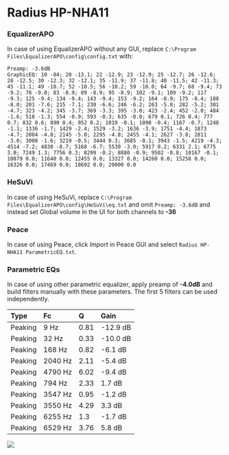 # Radius HP-NHA11

### EqualizerAPO
In case of using EqualizerAPO without any GUI, replace `C:\Program Files\EqualizerAPO\config\config.txt`
with:
```
Preamp: -3.6dB
GraphicEQ: 10 -84; 20 -13.1; 22 -12.9; 23 -12.9; 25 -12.7; 26 -12.6; 28 -12.5; 30 -12.3; 32 -12.1; 35 -11.9; 37 -11.8; 40 -11.5; 42 -11.3; 45 -11.1; 49 -10.7; 52 -10.5; 56 -10.2; 59 -10.0; 64 -9.7; 68 -9.4; 73 -9.2; 78 -9.0; 83 -8.9; 89 -8.9; 95 -8.9; 102 -9.1; 109 -9.2; 117 -9.3; 125 -9.4; 134 -9.4; 143 -9.4; 153 -9.2; 164 -8.9; 175 -8.4; 188 -8.0; 201 -7.6; 215 -7.1; 230 -6.6; 246 -6.2; 263 -5.8; 282 -5.2; 301 -4.7; 323 -4.2; 345 -3.7; 369 -3.3; 395 -3.0; 423 -2.4; 452 -2.0; 484 -1.6; 518 -1.3; 554 -0.9; 593 -0.3; 635 -0.0; 679 0.1; 726 0.4; 777 0.7; 832 0.6; 890 0.4; 952 0.2; 1019 -0.1; 1090 -0.4; 1167 -0.7; 1248 -1.1; 1336 -1.7; 1429 -2.4; 1529 -3.2; 1636 -3.9; 1751 -4.4; 1873 -4.7; 2004 -4.8; 2145 -5.0; 2295 -4.8; 2455 -4.1; 2627 -3.8; 2811 -3.0; 3008 -1.6; 3219 -0.5; 3444 0.3; 3685 -0.1; 3943 -1.5; 4219 -4.3; 4514 -7.2; 4830 -8.7; 5168 -6.7; 5530 -3.0; 5917 0.2; 6331 2.1; 6775 3.0; 7249 1.3; 7756 0.3; 8299 -0.2; 8880 -0.9; 9502 -0.8; 10167 -0.1; 10879 0.0; 11640 0.0; 12455 0.0; 13327 0.0; 14260 0.0; 15258 0.0; 16326 0.0; 17469 0.0; 18692 0.0; 20000 0.0
```

### HeSuVi
In case of using HeSuVi, replace `C:\Program Files\EqualizerAPO\config\HeSuVi\eq.txt` and omit `Preamp:
-3.6dB` and instead set Global volume in the UI for both channels to **-36**

### Peace
In case of using Peace, click *Import* in Peace GUI and select `Radius HP-NHA11 ParametricEQ.txt`.

### Parametric EQs
In case of using other parametric equalizer, apply preamp of **-4.0dB** and build filters manually with
these parameters. The first 5 filters can be used independently.

| Type    | Fc      |    Q | Gain     |
|:--------|:--------|:-----|:---------|
| Peaking | 9 Hz    | 0.81 | -12.9 dB |
| Peaking | 32 Hz   | 0.33 | -10.0 dB |
| Peaking | 168 Hz  | 0.82 | -6.1 dB  |
| Peaking | 2040 Hz | 2.11 | -5.4 dB  |
| Peaking | 4790 Hz | 6.02 | -9.4 dB  |
| Peaking | 794 Hz  | 2.33 | 1.7 dB   |
| Peaking | 3547 Hz | 0.95 | -1.2 dB  |
| Peaking | 3550 Hz | 4.29 | 3.3 dB   |
| Peaking | 6255 Hz | 1.3  | -1.7 dB  |
| Peaking | 6529 Hz | 3.76 | 5.8 dB   |

![](https://raw.githubusercontent.com/jaakkopasanen/AutoEq/master/results/innerfidelity/sbaf-serious/Radius%20HP-NHA11/Radius%20HP-NHA11.png)